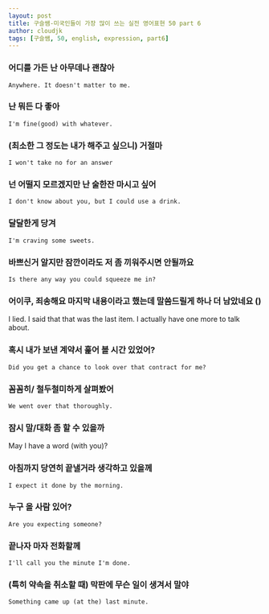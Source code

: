 ```yaml
---
layout: post
title: 구슬쌤-미국인들이 가장 많이 쓰는 실전 영어표현 50 part 6
author: cloudjk
tags: [구슬쌤, 50, english, expression, part6]
---
```

### 어디를 가든 난 아무데나 괜찮아

    Anywhere. It doesn't matter to me.

### 난 뭐든 다 좋아

    I'm fine(good) with whatever.

### (최소한 그 정도는 내가 해주고 싶으니) 거절마

    I won't take no for an answer

### 넌 어떨지 모르겠지만 난 술한잔 마시고 싶어

    I don't know about you, but I could use a drink.

### 달달한게 당겨

    I'm craving some sweets.

### 바쁘신거 알지만 잠깐이라도 저 좀 끼워주시면 안될까요

    Is there any way you could squeeze me in?

### 어이쿠, 죄송해요 마지막 내용이라고 했는데 말씀드릴게 하나 더 남았네요 ()

I lied. I said that that was the last item. I actually have one more to talk about.

### 혹시 내가 보낸 계약서 훑어 볼 시간 있었어?

    Did you get a chance to look over that contract for me?

### 꼼꼼히/ 철두철미하게 살펴봤어

    We went over that thoroughly.

### 잠시 말/대화 좀 할 수 있을까

May I have a word (with you)?

### 아침까지 당연히 끝낼거라 생각하고 있을께

    I expect it done by the morning.

### 누구 올 사람 있어?

    Are you expecting someone?

### 끝나자 마자 전화할께

    I'll call you the minute I'm done.

### (특히 약속을 취소할 때) 막판에 무슨 일이 생겨서 말야

    Something came up (at the) last minute.